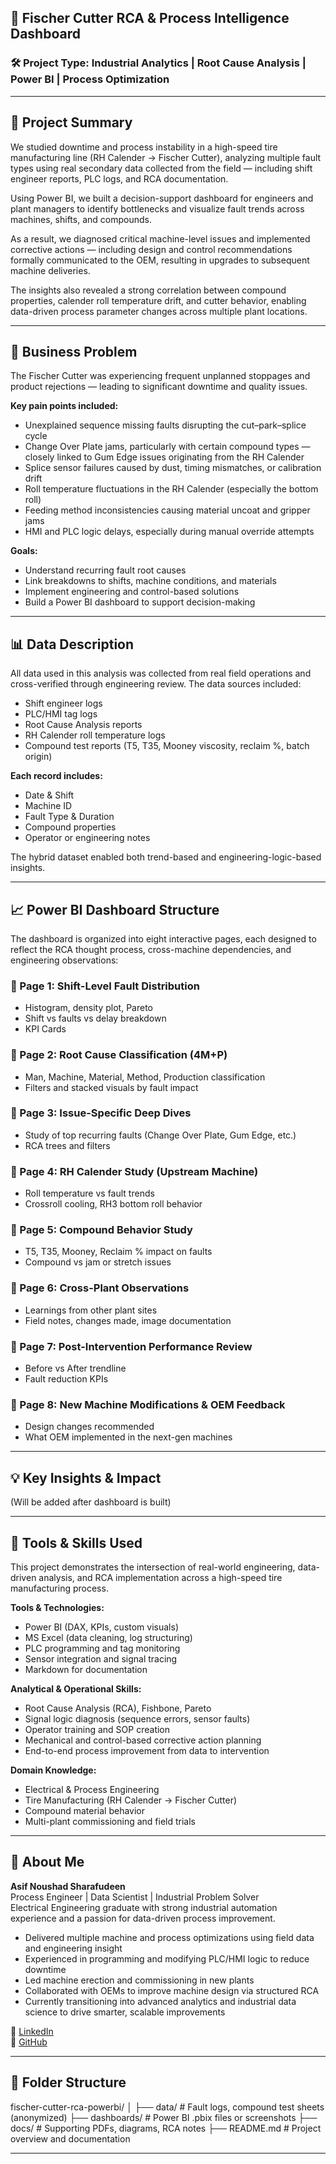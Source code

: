 ## 🧪 Fischer Cutter RCA & Process Intelligence Dashboard

### 🛠 Project Type: Industrial Analytics | Root Cause Analysis | Power BI | Process Optimization

---

## 📘 Project Summary
We studied downtime and process instability in a high-speed tire manufacturing line (RH Calender → Fischer Cutter), analyzing multiple fault types using real secondary data collected from the field — including shift engineer reports, PLC logs, and RCA documentation.

Using Power BI, we built a decision-support dashboard for engineers and plant managers to identify bottlenecks and visualize fault trends across machines, shifts, and compounds.

As a result, we diagnosed critical machine-level issues and implemented corrective actions — including design and control recommendations formally communicated to the OEM, resulting in upgrades to subsequent machine deliveries.

The insights also revealed a strong correlation between compound properties, calender roll temperature drift, and cutter behavior, enabling data-driven process parameter changes across multiple plant locations.

---

## 🎯 Business Problem
The Fischer Cutter was experiencing frequent unplanned stoppages and product rejections — leading to significant downtime and quality issues.

**Key pain points included:**
- Unexplained sequence missing faults disrupting the cut–park–splice cycle
- Change Over Plate jams, particularly with certain compound types — closely linked to Gum Edge issues originating from the RH Calender
- Splice sensor failures caused by dust, timing mismatches, or calibration drift
- Roll temperature fluctuations in the RH Calender (especially the bottom roll)
- Feeding method inconsistencies causing material uncoat and gripper jams
- HMI and PLC logic delays, especially during manual override attempts

**Goals:**
- Understand recurring fault root causes
- Link breakdowns to shifts, machine conditions, and materials
- Implement engineering and control-based solutions
- Build a Power BI dashboard to support decision-making

---

## 📊 Data Description
All data used in this analysis was collected from real field operations and cross-verified through engineering review. The data sources included:

- Shift engineer logs
- PLC/HMI tag logs
- Root Cause Analysis reports
- RH Calender roll temperature logs
- Compound test reports (T5, T35, Mooney viscosity, reclaim %, batch origin)

**Each record includes:**
- Date & Shift
- Machine ID
- Fault Type & Duration
- Compound properties
- Operator or engineering notes

The hybrid dataset enabled both trend-based and engineering-logic-based insights.

---

## 📈 Power BI Dashboard Structure

The dashboard is organized into eight interactive pages, each designed to reflect the RCA thought process, cross-machine dependencies, and engineering observations:

### 🔹 Page 1: Shift-Level Fault Distribution
- Histogram, density plot, Pareto
- Shift vs faults vs delay breakdown
- KPI Cards

### 🔹 Page 2: Root Cause Classification (4M+P)
- Man, Machine, Material, Method, Production classification
- Filters and stacked visuals by fault impact

### 🔹 Page 3: Issue-Specific Deep Dives
- Study of top recurring faults (Change Over Plate, Gum Edge, etc.)
- RCA trees and filters

### 🔹 Page 4: RH Calender Study (Upstream Machine)
- Roll temperature vs fault trends
- Crossroll cooling, RH3 bottom roll behavior

### 🔹 Page 5: Compound Behavior Study
- T5, T35, Mooney, Reclaim % impact on faults
- Compound vs jam or stretch issues

### 🔹 Page 6: Cross-Plant Observations
- Learnings from other plant sites
- Field notes, changes made, image documentation

### 🔹 Page 7: Post-Intervention Performance Review
- Before vs After trendline
- Fault reduction KPIs

### 🔹 Page 8: New Machine Modifications & OEM Feedback
- Design changes recommended
- What OEM implemented in the next-gen machines

---

## 💡 Key Insights & Impact
(Will be added after dashboard is built)

---

## 🧰 Tools & Skills Used

This project demonstrates the intersection of real-world engineering, data-driven analysis, and RCA implementation across a high-speed tire manufacturing process.

**Tools & Technologies:**
- Power BI (DAX, KPIs, custom visuals)
- MS Excel (data cleaning, log structuring)
- PLC programming and tag monitoring
- Sensor integration and signal tracing
- Markdown for documentation

**Analytical & Operational Skills:**
- Root Cause Analysis (RCA), Fishbone, Pareto
- Signal logic diagnosis (sequence errors, sensor faults)
- Operator training and SOP creation
- Mechanical and control-based corrective action planning
- End-to-end process improvement from data to intervention

**Domain Knowledge:**
- Electrical & Process Engineering
- Tire Manufacturing (RH Calender → Fischer Cutter)
- Compound material behavior
- Multi-plant commissioning and field trials

---

## 👤 About Me

**Asif Noushad Sharafudeen**  
Process Engineer | Data Scientist | Industrial Problem Solver  
Electrical Engineering graduate with strong industrial automation experience and a passion for data-driven process improvement.

- Delivered multiple machine and process optimizations using field data and engineering insight  
- Experienced in programming and modifying PLC/HMI logic to reduce downtime  
- Led machine erection and commissioning in new plants  
- Collaborated with OEMs to improve machine design via structured RCA  
- Currently transitioning into advanced analytics and industrial data science to drive smarter, scalable improvements

🔗 [LinkedIn](https://www.linkedin.com/in/asifnoushad/)  
🔗 [GitHub](https://github.com/asifnoushadsharafudeen)

---

## 📂 Folder Structure

fischer-cutter-rca-powerbi/
│
├── data/ # Fault logs, compound test sheets (anonymized)
├── dashboards/ # Power BI .pbix files or screenshots
├── docs/ # Supporting PDFs, diagrams, RCA notes
├── README.md # Project overview and documentation

---
